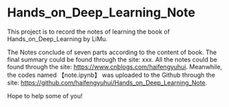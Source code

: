 # Hands_on_Deep_Learning_Note
This project is to record the notes of learning the book of Hands_on_Deep_Learning by LiMu. 

The Notes conclude of seven parts according to the content of book. 
The final summary could be found through the site: xxx.
All the notes could be found through the site: https://www.cnblogs.com/haifengyuhui.
Meanwhile, the codes named 【note.ipynb】 was uploaded to the Github through the site: https://github.com/haifengyuhui/Hands_on_Deep_Learning_Note.

Hope to help some of you!
